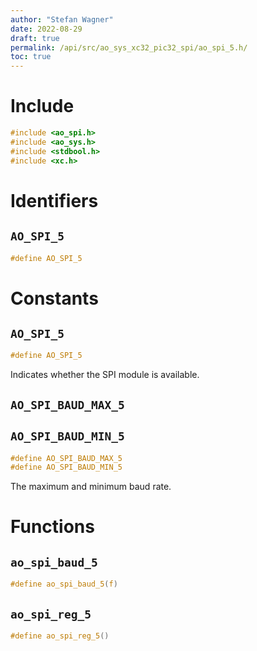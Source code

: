 ```yaml
---
author: "Stefan Wagner"
date: 2022-08-29
draft: true
permalink: /api/src/ao_sys_xc32_pic32_spi/ao_spi_5.h/
toc: true
---
```


# Include

```c
#include <ao_spi.h>
#include <ao_sys.h>
#include <stdbool.h>
#include <xc.h>
```

# Identifiers

## `AO_SPI_5`

```c
#define AO_SPI_5
```

# Constants

## `AO_SPI_5`

```c
#define AO_SPI_5
```

Indicates whether the SPI module is available.

## `AO_SPI_BAUD_MAX_5`
## `AO_SPI_BAUD_MIN_5`

```c
#define AO_SPI_BAUD_MAX_5
#define AO_SPI_BAUD_MIN_5
```

The maximum and minimum baud rate.

# Functions

## `ao_spi_baud_5`

```c
#define ao_spi_baud_5(f)
```

## `ao_spi_reg_5`

```c
#define ao_spi_reg_5()
```
